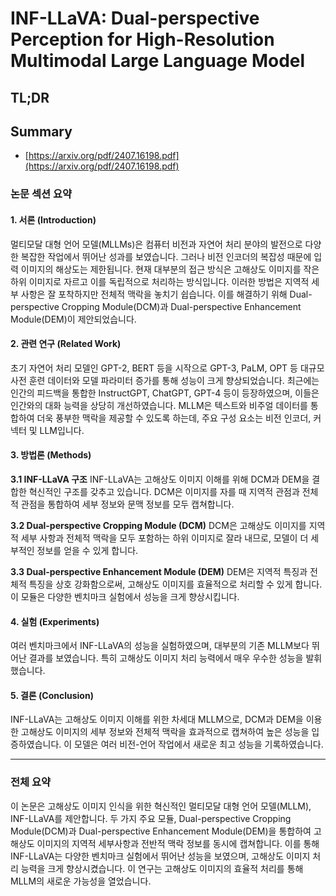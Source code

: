 # INF-LLaVA: Dual-perspective Perception for High-Resolution Multimodal Large Language Model
## TL;DR
## Summary
- [https://arxiv.org/pdf/2407.16198.pdf](https://arxiv.org/pdf/2407.16198.pdf)

### 논문 섹션 요약

#### 1. 서론 (Introduction)

멀티모달 대형 언어 모델(MLLMs)은 컴퓨터 비전과 자연어 처리 분야의 발전으로 다양한 복잡한 작업에서 뛰어난 성과를 보였습니다. 그러나 비전 인코더의 복잡성 때문에 입력 이미지의 해상도는 제한됩니다. 현재 대부분의 접근 방식은 고해상도 이미지를 작은 하위 이미지로 자르고 이를 독립적으로 처리하는 방식입니다. 이러한 방법은 지역적 세부 사항은 잘 포착하지만 전체적 맥락을 놓치기 쉽습니다. 이를 해결하기 위해 Dual-perspective Cropping Module(DCM)과 Dual-perspective Enhancement Module(DEM)이 제안되었습니다.

#### 2. 관련 연구 (Related Work)

초기 자연어 처리 모델인 GPT-2, BERT 등을 시작으로 GPT-3, PaLM, OPT 등 대규모 사전 훈련 데이터와 모델 파라미터 증가를 통해 성능이 크게 향상되었습니다. 최근에는 인간의 피드백을 통합한 InstructGPT, ChatGPT, GPT-4 등이 등장하였으며, 이들은 인간와의 대화 능력을 상당히 개선하였습니다. MLLM은 텍스트와 비주얼 데이터를 통합하여 더욱 풍부한 맥락을 제공할 수 있도록 하는데, 주요 구성 요소는 비전 인코더, 커넥터 및 LLM입니다.

#### 3. 방법론 (Methods)

**3.1 INF-LLaVA 구조**
INF-LLaVA는 고해상도 이미지 이해를 위해 DCM과 DEM을 결합한 혁신적인 구조를 갖추고 있습니다. DCM은 이미지를 자를 때 지역적 관점과 전체적 관점을 통합하여 세부 정보와 문맥 정보를 모두 캡쳐합니다.

**3.2 Dual-perspective Cropping Module (DCM)**
DCM은 고해상도 이미지를 지역적 세부 사항과 전체적 맥락을 모두 포함하는 하위 이미지로 잘라 내므로, 모델이 더 세부적인 정보를 얻을 수 있게 합니다.

**3.3 Dual-perspective Enhancement Module (DEM)**
DEM은 지역적 특징과 전체적 특징을 상호 강화함으로써, 고해상도 이미지를 효율적으로 처리할 수 있게 합니다. 이 모듈은 다양한 벤치마크 실험에서 성능을 크게 향상시킵니다.

#### 4. 실험 (Experiments)

여러 벤치마크에서 INF-LLaVA의 성능을 실험하였으며, 대부분의 기존 MLLM보다 뛰어난 결과를 보였습니다. 특히 고해상도 이미지 처리 능력에서 매우 우수한 성능을 발휘했습니다.

#### 5. 결론 (Conclusion)

INF-LLaVA는 고해상도 이미지 이해를 위한 차세대 MLLM으로, DCM과 DEM을 이용한 고해상도 이미지의 세부 정보와 전체적 맥락을 효과적으로 캡쳐하여 높은 성능을 입증하였습니다. 이 모델은 여러 비전-언어 작업에서 새로운 최고 성능을 기록하였습니다.

---

### 전체 요약

이 논문은 고해상도 이미지 인식을 위한 혁신적인 멀티모달 대형 언어 모델(MLLM), INF-LLaVA를 제안합니다. 두 가지 주요 모듈, Dual-perspective Cropping Module(DCM)과 Dual-perspective Enhancement Module(DEM)을 통합하여 고해상도 이미지의 지역적 세부사항과 전반적 맥락 정보를 동시에 캡쳐합니다. 이를 통해 INF-LLaVA는 다양한 벤치마크 실험에서 뛰어난 성능을 보였으며, 고해상도 이미지 처리 능력을 크게 향상시켰습니다. 이 연구는 고해상도 이미지의 효율적 처리를 통해 MLLM의 새로운 가능성을 열었습니다.